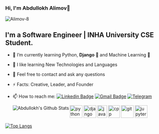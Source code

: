 ### Hi, I'm Abdullokh Alimov👋
<p align="left"> <img src="https://komarev.com/ghpvc/?username=Alimov-8" alt="Alimov-8" /> </p> 

## I'm a Software Engineer | INHA University CSE Student.

- 🔭 I’m currently learning Python, <b>Django</b> 🚀 and Machine Learning 🤖
- 🌱 I like learning New Technologies and Languages
- 💬 Feel free to contact and ask any questions
- ⚡ Facts:  Creative, Leader, and Founder 
- 📫 How to reach me: 
[![Linkedin Badge](https://img.shields.io/badge/-LinkedIn-blue?style=flat-square&logo=Linkedin&logoColor=white&link=https://www.linkedin.com/in/yako-ism/)](https://www.linkedin.com/in/abdullokh-alimov-03a6701a7) 
[![Gmail Badge](https://img.shields.io/badge/-Gmail-c14438?style=flat-square&logo=Gmail&logoColor=white&link=mailto:zokirovrustam202@gmail.com)](mailto:Alimov.Abdullokh8@gamil.com) 
[![Telegram](https://img.shields.io/badge/-Telegram-2CA5E0?style=flat-square&logo=telegram&logoColor=white)](https://t.me/Alimov_8)

  <img align="left" alt="Abdullokh's Github Stats" src="https://github-readme-stats.vercel.app/api?username=Alimov-8&show_icons=true&hide_border=true" />
  
<p align="left">
    <img src="https://www.vectorlogo.zone/logos/python/python-icon.svg" alt="python" width="40" height="40"/>
    <img src="https://www.vectorlogo.zone/logos/djangoproject/djangoproject-icon.svg" alt="django" width="40" height="40"/>
    <img src="https://github.com/abranhe/programming-languages-logos/blob/master/src/java/java.svg" alt="java" width="30" height="40"/>
    <img src="https://raw.githubusercontent.com/isocpp/logos/master/cpp_logo.png" alt="cpp" width="37" height="40"/>
    <img src="https://www.vectorlogo.zone/logos/git-scm/git-scm-icon.svg" alt="git" width="40" height="40"/>
    <img src="https://www.vectorlogo.zone/logos/jupyter/jupyter-icon.svg" alt="jupyter-notebook" width="40" height="40"/>
</p> 
  
[![Top Langs](https://github-readme-stats.vercel.app/api/top-langs/?username=Alimov-8&layout=compact)](https://github.com/Alimov8/github-readme-stats)

<!--
**Alimov-8/Alimov-8** is a ✨ _special_ ✨ repository because its `README.md` (this file) appears on your GitHub profile.

Here are some ideas to get you started:

- 🔭 I’m currently working on ...
- 🌱 I’m currently learning ...
- 👯 I’m looking to collaborate with other developers
- 🤔 I’m looking for help with ...
- 💬 Ask me about ...
- 📫 How to reach me: 
- 😄 Pronouns: ...
- ⚡ Fun fact: ...
- 🔮 <img src="https://media.giphy.com/media/WUlplcMpOCEmTGBtBW/giphy.gif" width="35">
-->
